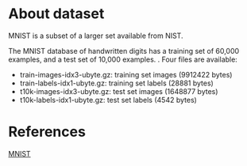 # About dataset

MNIST is a subset of a larger set available from NIST.

The MNIST database of handwritten digits has a training set of 60,000 examples, and a test set of 10,000 examples. .
Four files are available:

- train-images-idx3-ubyte.gz: training set images (9912422 bytes)
- train-labels-idx1-ubyte.gz: training set labels (28881 bytes)
- t10k-images-idx3-ubyte.gz: test set images (1648877 bytes)
- t10k-labels-idx1-ubyte.gz: test set labels (4542 bytes)

# References

[MNIST](http://yann.lecun.com/exdb/mnist/)

